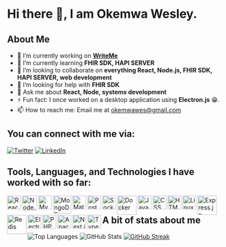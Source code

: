 # Hi there 👋, I am Okemwa Wesley.

## About Me
- 🔭 I’m currently working on **[WriteMe](https://github.com/1wes/WriteMe)**
- 🌱 I’m currently learning **FHIR SDK, HAPI SERVER**
- 👯 I’m looking to collaborate on **everything React, Node.js, FHIR SDK, HAPI SERVER, web development**
- 🤝 I’m looking for help with **FHIR SDK**
- 💬 Ask me about **React, Node, systems development**
- ⚡ Fun fact: I once worked on a desktop application using **Electron.js** 😁.
- 📫 How to reach me: Email me at [okemwawes@gmail.com](mailto:okemwawes@gmail.com)

## You can connect with me via:
[![Twitter](https://img.shields.io/badge/-Twitter-1DA1F2?style=flat-square&logo=twitter&logoColor=white)](https://twitter.com/okemwa_wes)
[![LinkedIn](https://img.shields.io/badge/-LinkedIn-0077B5?style=flat-square&logo=linkedin&logoColor=white)](https://linkedin.com/in/okemwa-wes)

## Tools, Languages, and Technologies I have worked with so far:
[<img align="left" alt="React" width="32px" src="https://upload.wikimedia.org/wikipedia/commons/a/a7/React-icon.svg" />](https://reactjs.org/)
[<img align="left" alt="Node.js" width="35px" src="https://cdn.worldvectorlogo.com/logos/nodejs-icon.svg" />](https://nodejs.org/)
[<img align="left" alt="MySQL" width="32px" src="https://cdn.worldvectorlogo.com/logos/mysql-6.svg" />](https://www.mysql.com/)
[<img align="left" alt="MongoDB" width="42px" src="https://cdn.worldvectorlogo.com/logos/mongodb-icon-1.svg" />](https://www.mongodb.com/)
[<img align="left" alt="Material-UI" width="32px" src="https://cdn.worldvectorlogo.com/logos/material-ui-1.svg" />](https://material-ui.com/)
[<img align="left" alt="Postman" width="32px" src="https://cdn.worldvectorlogo.com/logos/postman.svg" />](https://www.postman.com/)
[<img align="left" alt="Socket.IO" width="32px" src="https://cdn.worldvectorlogo.com/logos/socket-io.svg" />](https://socket.io/)
[<img align="left" alt="Docker" width="45px" src="https://cdn.worldvectorlogo.com/logos/docker.svg" />](https://www.docker.com/)
[<img align="left" alt="JavaScript" width="32px" src="https://upload.wikimedia.org/wikipedia/commons/9/99/Unofficial_JavaScript_logo_2.svg" />](https://developer.mozilla.org/en-US/docs/Web/JavaScript)
[<img align="left" alt="CSS" width="32px" src="https://cdn.worldvectorlogo.com/logos/css-3.svg" />](https://developer.mozilla.org/en-US/docs/Web/CSS)
[<img align="left" alt="HTML" width="32px" src="https://upload.wikimedia.org/wikipedia/commons/6/61/HTML5_logo_and_wordmark.svg" />](https://developer.mozilla.org/en-US/docs/Web/HTML)
[<img align="left" alt="Linux" width="32px" src="https://cdn.worldvectorlogo.com/logos/linux-tux.svg" />](https://www.linux.org/)
[<img align="left" alt="Express.js" width="45px" src="https://cdn.worldvectorlogo.com/logos/express-109.svg" />](https://expressjs.com/)
[<img align="left" alt="Redis" width="45px" src="https://cdn.worldvectorlogo.com/logos/redis.svg" />](https://redis.io/)
[<img align="left" alt="Electron" width="32px" src="https://upload.wikimedia.org/wikipedia/commons/9/91/Electron_Software_Framework_Logo.svg" />](https://www.electronjs.org/)
[<img align="left" alt="PHP" width="32px" src="https://cdn.worldvectorlogo.com/logos/php-1.svg" />](https://www.php.net/)
[<img align="left" alt="Apache" width="32px" src="https://cdn.worldvectorlogo.com/logos/apache.svg" />](https://httpd.apache.org/)
[<img align="left" alt="Next.js" width="32px" src="https://cdn.worldvectorlogo.com/logos/next-js.svg" />](https://nextjs.org/)
[<img align="left" alt="TypeScript" width="32px" src="https://cdn.worldvectorlogo.com/logos/typescript.svg" />](https://www.typescriptlang.org/)

## A bit of stats about me

![Top Languages](https://github-readme-stats.vercel.app/api/top-langs/?username=1wes&layout=compact&theme=dark)
![GitHub Stats](https://github-readme-stats.vercel.app/api?username=1wes&show_icons=true&theme=dark)
[![GitHub Streak](https://streak-stats.demolab.com/?user=1wes)](https://git.io/streak-stats)
